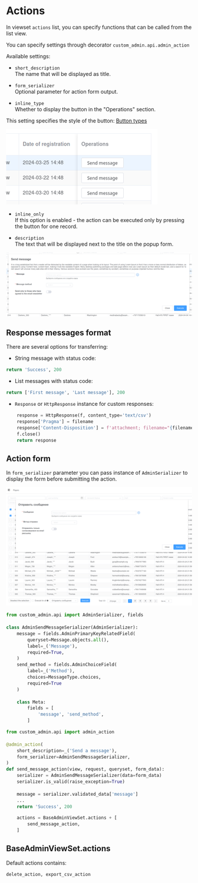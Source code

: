 # Actions

In viewset `actions` list, you can specify functions that can be called from the list view.

You can specify settings through decorator `custom_admin.api.admin_action`

Available settings:

- `short_description`\
The name that will be displayed as title.

- `form_serializer`\
Optional parameter for action form output.

- `inline_type`\
Whether to display the button in the "Operations" section.

This setting specifies the style of the button: [Button types](https://element.eleme.io/#/en-US/component/button)

![action-inline](action-inline.png)

- `inline_only`\
If this option is enabled - the action can be executed only by pressing the button for one record.

- `description`\
The text that will be displayed next to the title on the popup form.

![action-description](action-description.png)


## Response messages format

There are several options for transferring:

- String message with status code:

```python
return 'Success', 200
```

- List messages with status code:
```python
return ['First message', 'Last message'], 200
```

- `Response` or `HttpResponse` instance for custom responses:

```python
    response = HttpResponse(f, content_type='text/csv')
    response['Pragma'] = filename
    response['Content-Disposition'] = f'attachment; filename="{filename}"'
    f.close()
    return response
```

## Action form

In `form_serializer` parameter you can pass instance of `AdminSerializer` to display the form before submitting the action.

![form-action](form-action.png)

```python
from custom_admin.api import AdminSerializer, fields

class AdminSendMessageSerializer(AdminSerializer):
    message = fields.AdminPrimaryKeyRelatedField(
        queryset=Message.objects.all(),
        label=_('Message'),
        required=True,
    )
    send_method = fields.AdminChoiceField(
        label=_('Method'),
        choices=MessageType.choices,
        required=True
    )

    class Meta:
        fields = [
            'message', 'send_method',
        ]
```

```python
from custom_admin.api import admin_action

@admin_action(
    short_description=_('Send a message'),
    form_serializer=AdminSendMessageSerializer,
)
def send_message_action(view, request, queryset, form_data):
    serializer = AdminSendMessageSerializer(data=form_data)
    serializer.is_valid(raise_exception=True)

    message = serializer.validated_data['message']
    ...
    return 'Success', 200
```

```python
    actions = BaseAdminViewSet.actions + [
        send_message_action,
    ]
```

## BaseAdminViewSet.actions

Default actions contains:

```python
delete_action, export_csv_action
```
